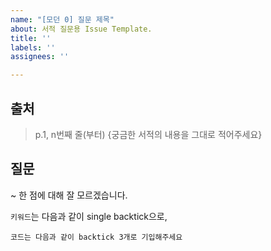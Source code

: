 ```yaml
---
name: "[모던 0] 질문 제목"
about: 서적 질문용 Issue Template.
title: ''
labels: ''
assignees: ''

---
```


## 출처
> p.1, n번째 줄(부터)
> {궁금한 서적의 내용을 그대로 적어주세요}

## 질문
~ 한 점에 대해 잘 모르겠습니다.

`키워드`는 다음과 같이 single backtick으로,

```
코드는 다음과 같이 backtick 3개로 기입해주세요
```
